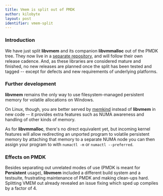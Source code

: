 ```yaml
---
title: Vmem is split out of PMDK
author: kilobyte
layout: post
identifier: vmem-split
---
```


### Introduction

We have just split **libvmem** and its companion **libvmmalloc** out of the
PMDK tree.  They now live in a
[separate repository](https://github.com/pmem/vmem/), and will follow their
own release cadence.  And, as these libraries are considered mature and
finished, no new releases are planned once the split has been tested and
tagged -- except for defects and new requirements of underlying platforms.

### Further development

**libvmem** remains the only way to use filesystem-managed persistent memory
for volatile allocations on Windows.

On Linux, though, you are better served by
[memkind](http://memkind.github.io/memkind/) instead of **libvmem** in new
code -- it provides extra features such as NUMA awareness and handling of
other kinds of memory.

As for **libvmmalloc**, there's no direct equivalent yet, but incoming
kernel features will allow redirecting an unported program to volatile
persistent memory by attaching that memory to a separate NUMA node you can
then assign your program to with `numactl -m` or `numactl --preferred`.

### Effects on PMDK

Besides separating out unrelated modes of use (PMDK is meant for
**Persistent** usage), **libvmem** included a different build system and
a testsuite, frustrating maintenance of PMDK and making clean-ups hard.
Splitting VMEM out already revealed an issue fixing which sped up compiles
by a factor of 4.
